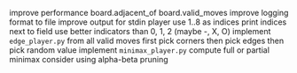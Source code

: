improve performance
    board.adjacent_of
    board.valid_moves
improve logging
    format
    to file
improve output for stdin player
    use 1..8 as indices
    print indices next to field
    use better indicators than 0, 1, 2 (maybe -, X, O)
implement `edge_player.py`
    from all valid moves
    first pick corners
    then pick edges
    then pick random value
implement `minimax_player.py`
    compute full or partial minimax
    consider using alpha-beta pruning

